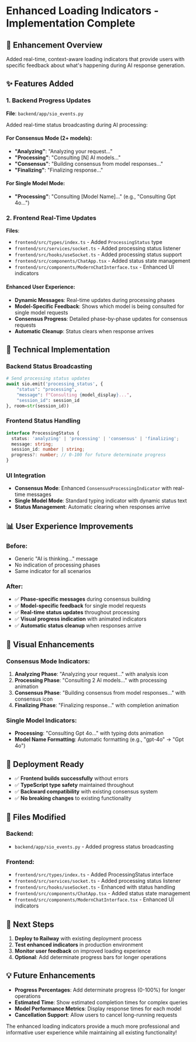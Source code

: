 # Enhanced Loading Indicators - Implementation Complete

## 🎯 Enhancement Overview

Added real-time, context-aware loading indicators that provide users with specific feedback about what's happening during AI response generation.

## ✨ Features Added

### 1. Backend Progress Updates
**File**: `backend/app/sio_events.py`

Added real-time status broadcasting during AI processing:

#### For Consensus Mode (2+ models):
- **"Analyzing"**: "Analyzing your request..."
- **"Processing"**: "Consulting [N] AI models..."
- **"Consensus"**: "Building consensus from model responses..."
- **"Finalizing"**: "Finalizing response..."

#### For Single Model Mode:
- **"Processing"**: "Consulting [Model Name]..." (e.g., "Consulting Gpt 4o...")

### 2. Frontend Real-Time Updates
**Files**: 
- `frontend/src/types/index.ts` - Added `ProcessingStatus` type
- `frontend/src/services/socket.ts` - Added processing status listener
- `frontend/src/hooks/useSocket.ts` - Added processing status support
- `frontend/src/components/ChatApp.tsx` - Added status state management
- `frontend/src/components/ModernChatInterface.tsx` - Enhanced UI indicators

#### Enhanced User Experience:
- **Dynamic Messages**: Real-time updates during processing phases
- **Model-Specific Feedback**: Shows which model is being consulted for single model requests
- **Consensus Progress**: Detailed phase-by-phase updates for consensus requests
- **Automatic Cleanup**: Status clears when response arrives

## 🔧 Technical Implementation

### Backend Status Broadcasting
```python
# Send processing status updates
await sio.emit('processing_status', {
    "status": "processing",
    "message": f"Consulting {model_display}...",
    "session_id": session_id
}, room=str(session_id))
```

### Frontend Status Handling
```typescript
interface ProcessingStatus {
  status: 'analyzing' | 'processing' | 'consensus' | 'finalizing';
  message: string;
  session_id: number | string;
  progress?: number; // 0-100 for future determinate progress
}
```

### UI Integration
- **Consensus Mode**: Enhanced `ConsensusProcessingIndicator` with real-time messages
- **Single Model Mode**: Standard typing indicator with dynamic status text
- **Status Management**: Automatic clearing when responses arrive

## 📊 User Experience Improvements

### Before:
- Generic "AI is thinking..." message
- No indication of processing phases
- Same indicator for all scenarios

### After:
- ✅ **Phase-specific messages** during consensus building
- ✅ **Model-specific feedback** for single model requests  
- ✅ **Real-time status updates** throughout processing
- ✅ **Visual progress indication** with animated indicators
- ✅ **Automatic status cleanup** when responses arrive

## 🎨 Visual Enhancements

### Consensus Mode Indicators:
1. **Analyzing Phase**: "Analyzing your request..." with analysis icon
2. **Processing Phase**: "Consulting 2 AI models..." with processing animation
3. **Consensus Phase**: "Building consensus from model responses..." with consensus icon
4. **Finalizing Phase**: "Finalizing response..." with completion animation

### Single Model Indicators:
- **Processing**: "Consulting Gpt 4o..." with typing dots animation
- **Model Name Formatting**: Automatic formatting (e.g., "gpt-4o" → "Gpt 4o")

## 🚀 Deployment Ready

- ✅ **Frontend builds successfully** without errors
- ✅ **TypeScript type safety** maintained throughout
- ✅ **Backward compatibility** with existing consensus system
- ✅ **No breaking changes** to existing functionality

## 📝 Files Modified

### Backend:
- `backend/app/sio_events.py` - Added progress status broadcasting

### Frontend:
- `frontend/src/types/index.ts` - Added ProcessingStatus interface
- `frontend/src/services/socket.ts` - Added processing status listener
- `frontend/src/hooks/useSocket.ts` - Enhanced with status handling
- `frontend/src/components/ChatApp.tsx` - Added status state management
- `frontend/src/components/ModernChatInterface.tsx` - Enhanced UI indicators

## 🎯 Next Steps

1. **Deploy to Railway** with existing deployment process
2. **Test enhanced indicators** in production environment
3. **Monitor user feedback** on improved loading experience
4. **Optional**: Add determinate progress bars for longer operations

## 💡 Future Enhancements

- **Progress Percentages**: Add determinate progress (0-100%) for longer operations
- **Estimated Time**: Show estimated completion times for complex queries
- **Model Performance Metrics**: Display response times for each model
- **Cancellation Support**: Allow users to cancel long-running requests

The enhanced loading indicators provide a much more professional and informative user experience while maintaining all existing functionality!
